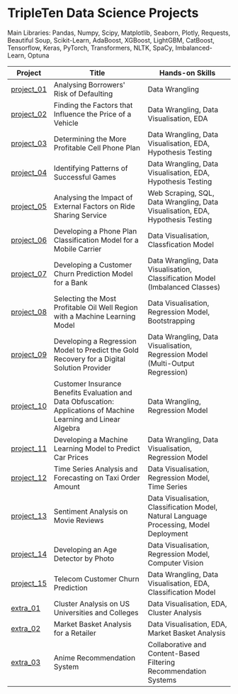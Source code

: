 # TripleTen Data Science Projects

Main Libraries: Pandas, Numpy, Scipy, Matplotlib, Seaborn, Plotly, Requests, Beautiful Soup, Scikit-Learn, AdaBoost, XGBoost, LightGBM, CatBoost, Tensorflow, Keras, PyTorch, Transformers, NLTK, SpaCy, Imbalanced-Learn, Optuna</br>


| Project | Title | Hands-on Skills |
| ------------- | ------------- | ------------- |
| [project_01](project_01) | Analysing Borrowers' Risk of Defaulting | Data Wrangling |
| [project_02](project_02) | Finding the Factors that Influence the Price of a Vehicle | Data Wrangling, Data Visualisation, EDA |
| [project_03](project_03) | Determining the More Profitable Cell Phone Plan | Data Wrangling, Data Visualisation, EDA, Hypothesis Testing |
| [project_04](project_04) | Identifying Patterns of Successful Games | Data Wrangling, Data Visualisation, EDA, Hypothesis Testing |
| [project_05](project_05) | Analysing the Impact of External Factors on Ride Sharing Service | Web Scraping, SQL, Data Wrangling, Data Visualisation, EDA, Hypothesis Testing |
| [project_06](project_06) | Developing a Phone Plan Classification Model for a Mobile Carrier | Data Visualisation, Classfication Model |
| [project_07](project_07) | Developing a Customer Churn Prediction Model for a Bank | Data Wrangling, Data Visualisation, Classification Model (Imbalanced Classes) |
| [project_08](project_08) | Selecting the Most Profitable Oil Well Region with a Machine Learning Model | Data Visualisation, Regression Model, Bootstrapping |
| [project_09](project_09) | Developing a Regression Model to Predict the Gold Recovery for a Digital Solution Provider | Data Wrangling, Data Visualisation, Regression Model (Multi-Output Regression) |
| [project_10](project_10) | Customer Insurance Benefits Evaluation and Data Obfuscation: Applications of Machine Learning and Linear Algebra | Data Wrangling, Regression Model |
| [project_11](project_11) | Developing a Machine Learning Model to Predict Car Prices | Data Wrangling, Data Visualisation, Regression Model |
| [project_12](project_12) | Time Series Analysis and Forecasting on Taxi Order Amount | Data Visualisation, Regression Model, Time Series |
| [project_13](project_13) | Sentiment Analysis on Movie Reviews | Data Visualisation, Classification Model, Natural Language Processing, Model Deployment |
| [project_14](project_14) | Developing an Age Detector by Photo | Data Visualisation, Regression Model, Computer Vision |
| [project_15](project_15) | Telecom Customer Churn Prediction | Data Wrangling, Data Visualisation, EDA, Classification Model |
| [extra_01](extra_01) | Cluster Analysis on US Universities and Colleges | Data Visualisation, EDA, Cluster Analysis |
| [extra_02](extra_02) | Market Basket Analysis for a Retailer | Data Visualisation, EDA, Market Basket Analysis |
| [extra_03](extra_03) | Anime Recommendation System | Collaborative and Content-Based Filtering Recommendation Systems |

